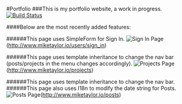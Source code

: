 #Portfolio
###This is my portfolio website, a work in progress.
[![Build Status](https://travis-ci.org/sealocal/portfolio.png?branch=master)](https://travis-ci.org/sealocal/portfolio)

####Below are the most recently added features:


######This page uses SimpleForm for Sign In.
![Sign In Page](https://raw2.github.com/sealocal/portfolio/master/public/Screen_Shot_Sign_In.png "Sign In Page")(http://www.miketaylor.io/users/sign_in)


######This page uses template inheritance to change the nav bar (posts/projects in the menu changes accordingly).
![Projects Page](https://raw2.github.com/sealocal/portfolio/master/public/Screen_Shot_Projects.png "Projects Page")(http://www.miketaylor.io/projects)


######This page uses template inheritance to change the nav bar.
######This page also uses I18n to modify the date string for Posts.
![Posts Page](https://raw2.github.com/sealocal/portfolio/master/public/Screen_Shot_Posts.png "Posts Page")(http://www.miketaylor.io/posts)


